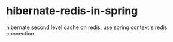 # hibernate-redis-in-spring
hibernate second level cache on redis, use spring context's redis connection.
